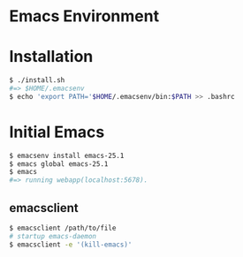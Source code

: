 # Emacs Environment

# Installation
```bash
$ ./install.sh
#=> $HOME/.emacsenv
$ echo 'export PATH='$HOME/.emacsenv/bin:$PATH >> .bashrc
```

# Initial Emacs
```bash
$ emacsenv install emacs-25.1
$ emacs global emacs-25.1
$ emacs
#=> running webapp(localhost:5678).
```

## emacsclient
```bash
$ emacsclient /path/to/file
# startup emacs-daemon
$ emacsclient -e '(kill-emacs)'
```
